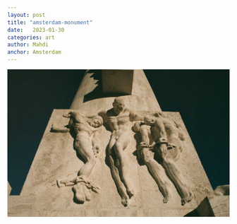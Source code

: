 ```yaml
---
layout: post
title: "amsterdam-monument"
date:   2023-01-30
categories: art
author: Mahdi
anchor: Amsterdam
---
```


![amsterdam-monument](/img/arts/nikon-fm/amsterdam-monument.jpg)
